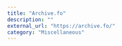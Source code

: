 ```yaml
---
title: "Archive.fo"
description: ""
external_url: "https://archive.fo/"
category: "Miscellaneous"
---
```

